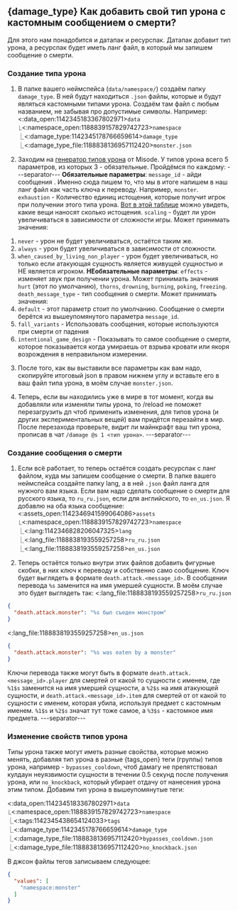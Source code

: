 ## {damage_type} Как добавить свой тип урона с кастомным сообщением о смерти?
Для этого нам понадобится и датапак и ресурспак. Датапак добавит тип урона, а ресурспак будет иметь ланг файл, в который мы запишем сообщение о смерти.
### Создание типа урона
1. В папке вашего неймспейса (`data/namespace/`) создаём папку `damage_type`. В ней будут находиться `.json` файлы, которые и будут являться кастомными типами урона. Создаём там файл с любым названием, не забывая про допустимые символы. Например:
<:data_open:1142345183367802971>`data`
⎿<:namespace_open:1188839157829742723>`namespace`
　⎿<:damage_type:1142345178766659614>`damage_type`
　　⎿<:damage_type_file:1188838136957112420>`monster.json`

2. Заходим на [генератор типов урона](https://misode.github.io/damage-type/) от Misode. У типов урона всего 5 параметров, из которых 3 - обязательные. Пройдёмся по каждому:
---separator---
**Обязательные параметры**:
`message_id` - айди сообщения . Именно сюда пишем то, что мы в итоге напишем в наш ланг файл как часть ключа к переводу. Например, `monster`.
`exhaustion` - Количество единиц истощения, которые получит игрок при получении этого типа урона. [Вот в этой таблице](<https://minecraft.wiki/w/Hunger#Exhaustion_level_increase>) можно увидеть, какие вещи наносят сколько истощения.
`scaling` - будет ли урон увеличиваться в зависимости от сложности игры. Может принимать значения:
1) `never` - урон не будет увеличиваться, остаётся таким же.
2) `always` - урон будет увеличиваться в зависимости от сложности.
3) `when_caused_by_living_non_player` - урон будет увеличиваться, но только если атакующая сущность является живущей сущностью и НЕ является игроком.
**НЕобязательные параметры**:
`effects` - изменяет звук при получении урона. Может принимать значения `hurt` (этот по умолчанию), `thorns`, `drowning`, `burning`, `poking`, `freezing`.
`death_message_type` - тип сообщения о смерти. Может принимать значения:
1) `default` - этот параметр стоит по умолчанию. Сообщение о смерти берётся из вышеупомянутого параметра `message_id`.
2) `fall_variants` - Использовать сообщения, которые используются при смерти от падения
3) `intentional_game_design` - Показывать то самое сообщение о смерти, которое показывается когда умираешь от взрыва кровати или якоря возрождения в неправильном измерении.

3. После того, как вы выставили все параметры как вам надо, скопируйте итоговый json в правом нижнем углу и вставьте его в ваш файл типа урона, в моём случае `monster.json`.

4. Теперь, если вы находились уже в мире в тот момент, когда вы добавляли или изменяли типы урона, то /reload не поможет перезагрузить дп чтоб применить изменения, для типов урона (и других экспериментальных вещей) вам придётся перезайти в мир. После перезахода проверьте, видит ли майнкрафт ваш тип урона, прописав в чат `/damage @s 1 <тип урона>`.
---separator---
### Создание сообщения о смерти
1. Если всё работает, то теперь остаётся создать ресурспак с ланг файлом, куда мы запишем сообщение о смерти. В папке вашего неймспейса создайте папку lang, а в ней `.json` файл ланга для нужного вам языка. Если вам надо сделать сообщение о смерти для русского языка, то `ru_ru.json`, если для английского, то `en_us.json`. Я добавлю на оба языка сообщение:
<:assets_open:1142346941599064086>`assets`
⎿<:namespace_open:1188839157829742723>`namespace`
　⎿<:lang:1142346828206047325>`lang`
　　⎿<:lang_file:1188838193559257258>`ru_ru.json`
　　⎿<:lang_file:1188838193559257258>`en_us.json`

2. Теперь остаётся только внутри этих файлов добавить фигурные скобки, в них ключ к переводу и собственно само сообщение. Ключ будет выглядеть в формате `death.attack.<message_id>`. В сообщении перевода `%s` заменится на имя умершей сущности. В моём случае это будет выглядеть так:
<:lang_file:1188838193559257258>`ru_ru.json`
```json
{
  "death.attack.monster": "%s был съеден монстром"
}
```
<:lang_file:1188838193559257258>`en_us.json`
```json
{
  "death.attack.monster": "%s was eaten by a monster"
}
```
Ключи перевода также могут быть в формате `death.attack.<message_id>.player` для смертей от какой то сущности с именем, где `%1$s` заменится на имя умершей сущности, а `%2$s` на имя атакующей сущности,  и `death.attack.<message_id>.item` для смертей от  от какой то сущности с именем, которая убила, используя предмет с кастомным именем. `%1$s` и `%2$s` значат тут тоже самое, а `%3$s` - кастомное имя предмета.
---separator---
### Изменение свойств типов урона
Типы урона также могут иметь разные свойства, которые можно менять, добавляя тип урона в разные {tags_open} теги (группы) типов урона, например - `bypasses_cooldown`, чтоб дамагу не препятствовал кулдаун неуязвимости сущности в течении 0.5 секунд после получения урона, или `no_knockback`, который убирает отдачу от нанесения урона этим типом. Добавим тип урона в вышеупомянутые теги:

<:data_open:1142345183367802971>`data`
⎿<:namespace_open:1188839157829742723>`namespace`
　⎿<:tags:1142345438654124033>`tags`
　　⎿<:damage_type:1142345178766659614>`damage_type`
　　　⎿<:damage_type_file:1188838136957112420>`bypasses_cooldown.json`
　　　⎿<:damage_type_file:1188838136957112420>`no_knockback.json`

В джсон файлы тегов записываем следующее:
```json
{
  "values": [
    "namespace:monster"
  ]
}
```
